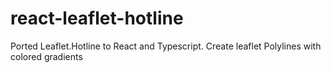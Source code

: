 # react-leaflet-hotline
Ported Leaflet.Hotline to React and Typescript. Create leaflet Polylines with colored gradients
